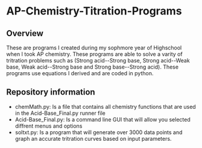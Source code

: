 # AP-Chemistry-Titration-Programs
## Overview
These are programs I created during my sophmore year of Highschool when I took AP chemistry. These programs are able to solve a varity of tritration problems such 
as (Strong acid--Strong base, Strong acid--Weak base, Weak acid--Strong base and Strong base--Strong acid). 
These programs use equations I derived and are coded in python.


## Repository information
- chemMath.py:  Is a file that contains all chemistry functions that are used in the Acid-Base_Final.py runner file
- Acid-Base_Final.py:  Is a command line GUI that will allow you selected diffrent menus and options
- soltxt.py:  Is a program that will generate over 3000 data points and graph an accurate tritration curves based on input parameters.

